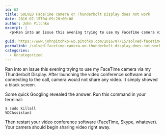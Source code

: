 ```yaml
---
id: 62
title: SOLVED FaceTime camera on Thunderbolt Display does not work
date: 2016-07-15T04:09:20+00:00
author: John Pitchko
excerpt: |
  <p>Ran into an issue this evening trying to use my FaceTime camera via my Thunderbolt Display. After launching the video conference software and connecting to the call, camera would not share any video. It simply showed a black screen.</p>

guid: https://www.johnpitchko-wp.pitchko.com/2016/07/15/solved-facetime-camera-on-thunderbolt-display-does-not-work/
permalink: /solved-facetime-camera-on-thunderbolt-display-does-not-work/
categories:
  - Uncategorized
---
```

Ran into an issue this evening trying to use my FaceTime camera via my Thunderbolt Display. After launching the video conference software and connecting to the call, camera would not share any video. It simply showed a black screen.

Some quick Googling revealed the answer. Run this command in your terminal:

<code class="highlighter-rouge">$ sudo killall VDCAssistant</code>

Then restart your video conference software (FaceTime, Skype, whatever). Your camera should begin sharing video right away.